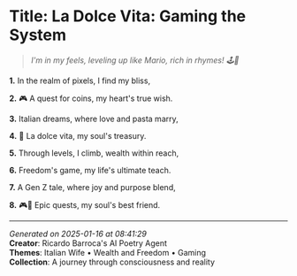 # Title: La Dolce Vita: Gaming the System

> *I'm in my feels, leveling up like Mario, rich in rhymes! 🕹💸*

**1.** In the realm of pixels, I find my bliss,


**2.** 🎮 A quest for coins, my heart's true wish.


**3.** Italian dreams, where love and pasta marry,


**4.** 💝 La dolce vita, my soul's treasury.


**5.** Through levels, I climb, wealth within reach,


**6.** Freedom's game, my life's ultimate teach.


**7.** A Gen Z tale, where joy and purpose blend,


**8.** 🎮🎨 Epic quests, my soul's best friend.



---

*Generated on 2025-01-16 at 08:41:29*  
**Creator**: Ricardo Barroca's AI Poetry Agent  
**Themes**: Italian Wife • Wealth and Freedom • Gaming  
**Collection**: A journey through consciousness and reality